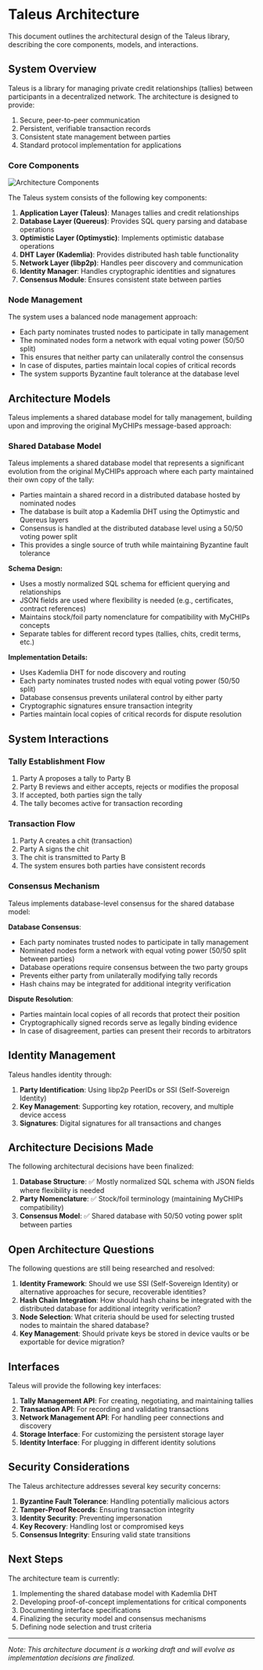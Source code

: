 # Taleus Architecture

This document outlines the architectural design of the Taleus library, describing the core components, models, and interactions.

## System Overview

Taleus is a library for managing private credit relationships (tallies) between participants in a decentralized network. The architecture is designed to provide:

1. Secure, peer-to-peer communication
2. Persistent, verifiable transaction records
3. Consistent state management between parties
4. Standard protocol implementation for applications

### Core Components

![Architecture Components](images/architecture-placeholder.png)

The Taleus system consists of the following key components:

1. **Application Layer (Taleus)**: Manages tallies and credit relationships
2. **Database Layer (Quereus)**: Provides SQL query parsing and database operations
3. **Optimistic Layer (Optimystic)**: Implements optimistic database operations
4. **DHT Layer (Kademlia)**: Provides distributed hash table functionality
5. **Network Layer (libp2p)**: Handles peer discovery and communication
6. **Identity Manager**: Handles cryptographic identities and signatures
7. **Consensus Module**: Ensures consistent state between parties

### Node Management

The system uses a balanced node management approach:

- Each party nominates trusted nodes to participate in tally management
- The nominated nodes form a network with equal voting power (50/50 split)
- This ensures that neither party can unilaterally control the consensus
- In case of disputes, parties maintain local copies of critical records
- The system supports Byzantine fault tolerance at the database level

## Architecture Models

Taleus implements a shared database model for tally management, building upon and improving the original MyCHIPs message-based approach:

### Shared Database Model

Taleus implements a shared database model that represents a significant evolution from the original MyCHIPs approach where each party maintained their own copy of the tally:

- Parties maintain a shared record in a distributed database hosted by nominated nodes
- The database is built atop a Kademlia DHT using the Optimystic and Quereus layers
- Consensus is handled at the distributed database level using a 50/50 voting power split
- This provides a single source of truth while maintaining Byzantine fault tolerance

**Schema Design:**
- Uses a mostly normalized SQL schema for efficient querying and relationships
- JSON fields are used where flexibility is needed (e.g., certificates, contract references)
- Maintains stock/foil party nomenclature for compatibility with MyCHIPs concepts
- Separate tables for different record types (tallies, chits, credit terms, etc.)

**Implementation Details:**
- Uses Kademlia DHT for node discovery and routing
- Each party nominates trusted nodes with equal voting power (50/50 split)
- Database consensus prevents unilateral control by either party
- Cryptographic signatures ensure transaction integrity
- Parties maintain local copies of critical records for dispute resolution

## System Interactions

### Tally Establishment Flow

1. Party A proposes a tally to Party B
2. Party B reviews and either accepts, rejects or modifies the proposal
3. If accepted, both parties sign the tally
4. The tally becomes active for transaction recording

### Transaction Flow

1. Party A creates a chit (transaction)
2. Party A signs the chit
3. The chit is transmitted to Party B
4. The system ensures both parties have consistent records

### Consensus Mechanism

Taleus implements database-level consensus for the shared database model:

**Database Consensus**:
- Each party nominates trusted nodes to participate in tally management
- Nominated nodes form a network with equal voting power (50/50 split between parties)
- Database operations require consensus between the two party groups
- Prevents either party from unilaterally modifying tally records
- Hash chains may be integrated for additional integrity verification

**Dispute Resolution**:
- Parties maintain local copies of all records that protect their position
- Cryptographically signed records serve as legally binding evidence
- In case of disagreement, parties can present their records to arbitrators

## Identity Management

Taleus handles identity through:

1. **Party Identification**: Using libp2p PeerIDs or SSI (Self-Sovereign Identity)
2. **Key Management**: Supporting key rotation, recovery, and multiple device access
3. **Signatures**: Digital signatures for all transactions and changes

## Architecture Decisions Made

The following architectural decisions have been finalized:

1. **Database Structure**: ✅ Mostly normalized SQL schema with JSON fields where flexibility is needed
2. **Party Nomenclature**: ✅ Stock/foil terminology (maintaining MyCHIPs compatibility)
3. **Consensus Model**: ✅ Shared database with 50/50 voting power split between parties

## Open Architecture Questions

The following questions are still being researched and resolved:

1. **Identity Framework**: Should we use SSI (Self-Sovereign Identity) or alternative approaches for secure, recoverable identities?
2. **Hash Chain Integration**: How should hash chains be integrated with the distributed database for additional integrity verification?
3. **Node Selection**: What criteria should be used for selecting trusted nodes to maintain the shared database?
4. **Key Management**: Should private keys be stored in device vaults or be exportable for device migration?

## Interfaces

Taleus will provide the following key interfaces:

1. **Tally Management API**: For creating, negotiating, and maintaining tallies
2. **Transaction API**: For recording and validating transactions
3. **Network Management API**: For handling peer connections and discovery
4. **Storage Interface**: For customizing the persistent storage layer
5. **Identity Interface**: For plugging in different identity solutions

## Security Considerations

The Taleus architecture addresses several key security concerns:

1. **Byzantine Fault Tolerance**: Handling potentially malicious actors
2. **Tamper-Proof Records**: Ensuring transaction integrity
3. **Identity Security**: Preventing impersonation
4. **Key Recovery**: Handling lost or compromised keys
5. **Consensus Integrity**: Ensuring valid state transitions

## Next Steps

The architecture team is currently:

1. Implementing the shared database model with Kademlia DHT
2. Developing proof-of-concept implementations for critical components
3. Documenting interface specifications
4. Finalizing the security model and consensus mechanisms
5. Defining node selection and trust criteria

---

*Note: This architecture document is a working draft and will evolve as implementation decisions are finalized.*